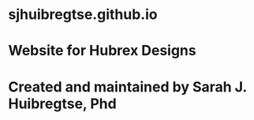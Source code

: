 # sjhuibregtse.github.io
# Website for Hubrex Designs
# Created and maintained by Sarah J. Huibregtse, Phd
